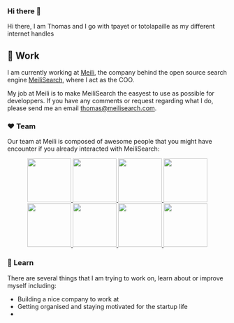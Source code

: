 ### Hi there 👋

<!--
**tpayet/tpayet** is a ✨ _special_ ✨ repository because its `README.md` (this file) appears on your GitHub profile.

Here are some ideas to get you started:

- 🔭 I’m currently working on ...
- 🌱 I’m currently learning ...
- 👯 I’m looking to collaborate on ...
- 🤔 I’m looking for help with ...
- 💬 Ask me about ...
- 📫 How to reach me: ...
- 😄 Pronouns: ...
- ⚡ Fun fact: ...
-->

Hi there, I am Thomas and I go with tpayet or totolapaille as my different internet handles

## 🔭 Work
I am currently working at [Meili](https://meilisearch.com), the company behind the open source search engine [MeiliSearch](https://github.com/meilisearch/meilisearch), where I act as the COO.


My job at Meili is to make MeiliSearch the easyest to use as possible for developpers. If you have any comments or request regarding what I do, please send me an email thomas@meilisearch.com.

### ❤️ Team
Our team at Meili is composed of awesome people that you might have encounter if you already interacted with MeiliSearch:

<p align="center">
  <a href="https://github.com/qdequele">
    <img src="https://avatars3.githubusercontent.com/u/6064892?s=460&u=2d6338c6a7903ed0c764154e103f2ce23781f33a&v=4"  height="auto" width="100" />
  </a>
  <a href="https://github.com/Kerollmops">
    <img src="https://avatars0.githubusercontent.com/u/3610253?s=460&u=af80edd95ececb1af2e3928394054b2b3d53f4c7&v=4"  height="auto" width="100" />
  </a>
  <a href="https://github.com/bidoubiwa">
    <img src="https://avatars1.githubusercontent.com/u/33010418?s=460&u=92fcf1932c437d7d7909c0df3552c5efad5467d9&v=4"  height="auto" width="100" />
  </a>
  <a href="https://github.com/curquiza">
    <img src="https://avatars1.githubusercontent.com/u/20380692?s=460&u=47c18e4e99a723a61d1f269135b915fe912048fa&v=4"  height="auto" width="100" />
  </a>
  <a href="https://github.com/MarinPostma">
    <img src="https://avatars0.githubusercontent.com/u/28804882?s=460&u=7341eb768a8f4f6955661acc78bd2b9fc9d50170&v=4"  height="auto" width="100" />
  </a>
  <a href="https://github.com/eskombro">
    <img src="https://avatars1.githubusercontent.com/u/10339833?s=460&u=58f4c0aa9063a4be0cc43351369b1ebce05a3949&v=4"  height="auto" width="100" />
  </a>
  <a href="https://github.com/erlend-sh">
    <img src="https://avatars0.githubusercontent.com/u/583842?s=460&v=4"  height="auto" width="100" />
  </a>
  <a href="https://github.com/LegendreM">
    <img src="https://avatars1.githubusercontent.com/u/6482087?s=460&u=cb4ad7b8639e51e0105980390a2dc430e3d26873&v=4"  height="auto" width="100" />
  </a>
 </p>
 
### 🌱 Learn

There are several things that I am trying to work on, learn about or improve myself including:
- Building a nice company to work at
- Getting organised and staying motivated for the startup life 
- 
